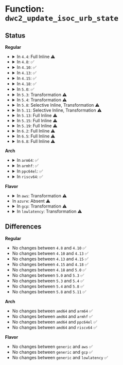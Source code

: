 # Function: <code>dwc2_update_isoc_urb_state</code>

## Status
<b>Regular</b>
<ul>
<li>
<details>
<summary>In <code>4.4</code>: Full Inline ⚠️</summary>

**Collision:** Unique Static

**Inline:** Full

**Transformation:** False

**Instances:**

```
In drivers/usb/dwc2/hcd_intr.c (ffffffff8162b41f)
Location: drivers/usb/dwc2/hcd_intr.c:543
Inline: True
Inline callers:
  - drivers/usb/dwc2/hcd_intr.c:dwc2_hc_frmovrun_intr
  - drivers/usb/dwc2/hcd_intr.c:dwc2_hc_babble_intr
  - drivers/usb/dwc2/hcd_intr.c:dwc2_hc_xfercomp_intr
  - drivers/usb/dwc2/hcd_intr.c:dwc2_hc_xacterr_intr
```
</details>
</li>
<li>
<details>
<summary>In <code>4.8</code>: ✅</summary>

```c
enum dwc2_halt_status dwc2_update_isoc_urb_state(struct dwc2_hsotg *hsotg, struct dwc2_host_chan *chan, int chnum, struct dwc2_qtd *qtd, enum dwc2_halt_status halt_status);
```

**Collision:** Unique Static

**Inline:** No

**Transformation:** False

**Instances:**

```
In drivers/usb/dwc2/hcd_intr.c (ffffffff8168b6b0)
Location: drivers/usb/dwc2/hcd_intr.c:566
Inline: False
Direct callers:
  - drivers/usb/dwc2/hcd_intr.c:dwc2_hc_frmovrun_intr
  - drivers/usb/dwc2/hcd_intr.c:dwc2_hc_xacterr_intr
  - drivers/usb/dwc2/hcd_intr.c:dwc2_hc_babble_intr
  - drivers/usb/dwc2/hcd_intr.c:dwc2_hc_xfercomp_intr
```
**Symbols:**

```
ffffffff8168b6b0-ffffffff8168b862: dwc2_update_isoc_urb_state (STB_LOCAL)
```
</details>
</li>
<li>
<details>
<summary>In <code>4.10</code>: ✅</summary>

```c
enum dwc2_halt_status dwc2_update_isoc_urb_state(struct dwc2_hsotg *hsotg, struct dwc2_host_chan *chan, int chnum, struct dwc2_qtd *qtd, enum dwc2_halt_status halt_status);
```

**Collision:** Unique Static

**Inline:** No

**Transformation:** False

**Instances:**

```
In drivers/usb/dwc2/hcd_intr.c (ffffffff816b97b0)
Location: drivers/usb/dwc2/hcd_intr.c:566
Inline: False
Direct callers:
  - drivers/usb/dwc2/hcd_intr.c:dwc2_hc_frmovrun_intr
  - drivers/usb/dwc2/hcd_intr.c:dwc2_hc_xacterr_intr
  - drivers/usb/dwc2/hcd_intr.c:dwc2_hc_babble_intr
  - drivers/usb/dwc2/hcd_intr.c:dwc2_hc_xfercomp_intr
```
**Symbols:**

```
ffffffff816b97b0-ffffffff816b9961: dwc2_update_isoc_urb_state (STB_LOCAL)
```
</details>
</li>
<li>
<details>
<summary>In <code>4.13</code>: ✅</summary>

```c
enum dwc2_halt_status dwc2_update_isoc_urb_state(struct dwc2_hsotg *hsotg, struct dwc2_host_chan *chan, int chnum, struct dwc2_qtd *qtd, enum dwc2_halt_status halt_status);
```

**Collision:** Unique Static

**Inline:** No

**Transformation:** False

**Instances:**

```
In drivers/usb/dwc2/hcd_intr.c (ffffffff816cdab0)
Location: drivers/usb/dwc2/hcd_intr.c:565
Inline: False
Direct callers:
  - drivers/usb/dwc2/hcd_intr.c:dwc2_hc_frmovrun_intr
  - drivers/usb/dwc2/hcd_intr.c:dwc2_hc_xacterr_intr
  - drivers/usb/dwc2/hcd_intr.c:dwc2_hc_babble_intr
  - drivers/usb/dwc2/hcd_intr.c:dwc2_hc_xfercomp_intr
```
**Symbols:**

```
ffffffff816cdab0-ffffffff816cdc4c: dwc2_update_isoc_urb_state (STB_LOCAL)
```
</details>
</li>
<li>
<details>
<summary>In <code>4.15</code>: ✅</summary>

```c
enum dwc2_halt_status dwc2_update_isoc_urb_state(struct dwc2_hsotg *hsotg, struct dwc2_host_chan *chan, int chnum, struct dwc2_qtd *qtd, enum dwc2_halt_status halt_status);
```

**Collision:** Unique Static

**Inline:** No

**Transformation:** False

**Instances:**

```
In drivers/usb/dwc2/hcd_intr.c (ffffffff8173a0c0)
Location: drivers/usb/dwc2/hcd_intr.c:566
Inline: False
Direct callers:
  - drivers/usb/dwc2/hcd_intr.c:dwc2_hc_frmovrun_intr
  - drivers/usb/dwc2/hcd_intr.c:dwc2_hc_xacterr_intr
  - drivers/usb/dwc2/hcd_intr.c:dwc2_hc_babble_intr
  - drivers/usb/dwc2/hcd_intr.c:dwc2_hc_xfercomp_intr
```
**Symbols:**

```
ffffffff8173a0c0-ffffffff8173a25f: dwc2_update_isoc_urb_state (STB_LOCAL)
```
</details>
</li>
<li>
<details>
<summary>In <code>4.18</code>: ✅</summary>

```c
enum dwc2_halt_status dwc2_update_isoc_urb_state(struct dwc2_hsotg *hsotg, struct dwc2_host_chan *chan, int chnum, struct dwc2_qtd *qtd, enum dwc2_halt_status halt_status);
```

**Collision:** Unique Static

**Inline:** No

**Transformation:** False

**Instances:**

```
In drivers/usb/dwc2/hcd_intr.c (ffffffff8177a6f0)
Location: drivers/usb/dwc2/hcd_intr.c:584
Inline: False
Direct callers:
  - drivers/usb/dwc2/hcd_intr.c:dwc2_hc_frmovrun_intr
  - drivers/usb/dwc2/hcd_intr.c:dwc2_hc_xacterr_intr
  - drivers/usb/dwc2/hcd_intr.c:dwc2_hc_babble_intr
  - drivers/usb/dwc2/hcd_intr.c:dwc2_hc_xfercomp_intr
```
**Symbols:**

```
ffffffff8177a6f0-ffffffff8177a88f: dwc2_update_isoc_urb_state (STB_LOCAL)
```
</details>
</li>
<li>
<details>
<summary>In <code>5.0</code>: ✅</summary>

```c
enum dwc2_halt_status dwc2_update_isoc_urb_state(struct dwc2_hsotg *hsotg, struct dwc2_host_chan *chan, int chnum, struct dwc2_qtd *qtd, enum dwc2_halt_status halt_status);
```

**Collision:** Unique Static

**Inline:** No

**Transformation:** False

**Instances:**

```
In drivers/usb/dwc2/hcd_intr.c (ffffffff817a0100)
Location: drivers/usb/dwc2/hcd_intr.c:584
Inline: False
Direct callers:
  - drivers/usb/dwc2/hcd_intr.c:dwc2_hc_frmovrun_intr
  - drivers/usb/dwc2/hcd_intr.c:dwc2_hc_xacterr_intr
  - drivers/usb/dwc2/hcd_intr.c:dwc2_hc_babble_intr
  - drivers/usb/dwc2/hcd_intr.c:dwc2_hc_xfercomp_intr
```
**Symbols:**

```
ffffffff817a0100-ffffffff817a0293: dwc2_update_isoc_urb_state (STB_LOCAL)
```
</details>
</li>
<li>
<details>
<summary>In <code>5.3</code>: Transformation ⚠️</summary>

```c
enum dwc2_halt_status dwc2_update_isoc_urb_state(struct dwc2_hsotg *hsotg, struct dwc2_host_chan *chan, int chnum, struct dwc2_qtd *qtd, enum dwc2_halt_status halt_status);
```

**Collision:** Unique Static

**Inline:** No

**Transformation:** True

**Instances:**

```
In drivers/usb/dwc2/hcd_intr.c (0)
Location: drivers/usb/dwc2/hcd_intr.c:584
Inline: False
Direct callers:
  - drivers/usb/dwc2/hcd_intr.c:dwc2_hc_frmovrun_intr
  - drivers/usb/dwc2/hcd_intr.c:dwc2_hc_xacterr_intr
  - drivers/usb/dwc2/hcd_intr.c:dwc2_hc_babble_intr
  - drivers/usb/dwc2/hcd_intr.c:dwc2_hc_xfercomp_intr
```
**Symbols:**

```
ffffffff817df240-ffffffff817df3e0: dwc2_update_isoc_urb_state (STB_LOCAL)
ffffffff817e163f-ffffffff817e1657: dwc2_update_isoc_urb_state.cold (STB_LOCAL)
```
</details>
</li>
<li>
<details>
<summary>In <code>5.4</code>: Transformation ⚠️</summary>

```c
enum dwc2_halt_status dwc2_update_isoc_urb_state(struct dwc2_hsotg *hsotg, struct dwc2_host_chan *chan, int chnum, struct dwc2_qtd *qtd, enum dwc2_halt_status halt_status);
```

**Collision:** Unique Static

**Inline:** No

**Transformation:** True

**Instances:**

```
In drivers/usb/dwc2/hcd_intr.c (0)
Location: drivers/usb/dwc2/hcd_intr.c:584
Inline: False
Direct callers:
  - drivers/usb/dwc2/hcd_intr.c:dwc2_hc_frmovrun_intr
  - drivers/usb/dwc2/hcd_intr.c:dwc2_hc_xacterr_intr
  - drivers/usb/dwc2/hcd_intr.c:dwc2_hc_babble_intr
  - drivers/usb/dwc2/hcd_intr.c:dwc2_hc_xfercomp_intr
```
**Symbols:**

```
ffffffff81810130-ffffffff818102d0: dwc2_update_isoc_urb_state (STB_LOCAL)
ffffffff8181252f-ffffffff81812547: dwc2_update_isoc_urb_state.cold (STB_LOCAL)
```
</details>
</li>
<li>
<details>
<summary>In <code>5.8</code>: Selective Inline, Transformation ⚠️</summary>

```c
enum dwc2_halt_status dwc2_update_isoc_urb_state(struct dwc2_hsotg *hsotg, struct dwc2_host_chan *chan, int chnum, struct dwc2_qtd *qtd, enum dwc2_halt_status halt_status);
```

**Collision:** Unique Static

**Inline:** Selective

**Transformation:** True

**Instances:**

```
In drivers/usb/dwc2/hcd_intr.c (ffffffff818e1be4)
Location: drivers/usb/dwc2/hcd_intr.c:584
Inline: True
Inline callers:
  - drivers/usb/dwc2/hcd_intr.c:dwc2_hc_frmovrun_intr
  - drivers/usb/dwc2/hcd_intr.c:dwc2_hc_babble_intr
Direct callers:
  - drivers/usb/dwc2/hcd_intr.c:dwc2_hc_xacterr_intr
  - drivers/usb/dwc2/hcd_intr.c:dwc2_hc_xfercomp_intr
```
**Symbols:**

```
ffffffff818e0f10-ffffffff818e10a0: dwc2_update_isoc_urb_state (STB_LOCAL)
ffffffff818e3573-ffffffff818e358a: dwc2_update_isoc_urb_state.cold (STB_LOCAL)
```
</details>
</li>
<li>
<details>
<summary>In <code>5.11</code>: Selective Inline, Transformation ⚠️</summary>

```c
enum dwc2_halt_status dwc2_update_isoc_urb_state(struct dwc2_hsotg *hsotg, struct dwc2_host_chan *chan, int chnum, struct dwc2_qtd *qtd, enum dwc2_halt_status halt_status);
```

**Collision:** Unique Static

**Inline:** Selective

**Transformation:** True

**Instances:**

```
In drivers/usb/dwc2/hcd_intr.c (ffffffff818eb444)
Location: drivers/usb/dwc2/hcd_intr.c:584
Inline: True
Inline callers:
  - drivers/usb/dwc2/hcd_intr.c:dwc2_hc_frmovrun_intr
  - drivers/usb/dwc2/hcd_intr.c:dwc2_hc_babble_intr
Direct callers:
  - drivers/usb/dwc2/hcd_intr.c:dwc2_hc_xacterr_intr
  - drivers/usb/dwc2/hcd_intr.c:dwc2_hc_xfercomp_intr
```
**Symbols:**

```
ffffffff818ea760-ffffffff818ea8f0: dwc2_update_isoc_urb_state (STB_LOCAL)
ffffffff81c1fad7-ffffffff81c1faee: dwc2_update_isoc_urb_state.cold (STB_LOCAL)
```
</details>
</li>
<li>
<details>
<summary>In <code>5.13</code>: Full Inline ⚠️</summary>

**Collision:** Unique Static

**Inline:** Full

**Transformation:** False

**Instances:**

```
In drivers/usb/dwc2/hcd_intr.c (ffffffff818cedf2)
Location: drivers/usb/dwc2/hcd_intr.c:584
Inline: True
Inline callers:
  - drivers/usb/dwc2/hcd_intr.c:dwc2_hc_frmovrun_intr
  - drivers/usb/dwc2/hcd_intr.c:dwc2_hc_xacterr_intr
  - drivers/usb/dwc2/hcd_intr.c:dwc2_hc_babble_intr
  - drivers/usb/dwc2/hcd_intr.c:dwc2_hc_xfercomp_intr
```
</details>
</li>
<li>
<details>
<summary>In <code>5.15</code>: Full Inline ⚠️</summary>

**Collision:** Unique Static

**Inline:** Full

**Transformation:** False

**Instances:**

```
In drivers/usb/dwc2/hcd_intr.c (ffffffff81968bd8)
Location: drivers/usb/dwc2/hcd_intr.c:584
Inline: True
Inline callers:
  - drivers/usb/dwc2/hcd_intr.c:dwc2_hc_frmovrun_intr
  - drivers/usb/dwc2/hcd_intr.c:dwc2_hc_xacterr_intr
  - drivers/usb/dwc2/hcd_intr.c:dwc2_hc_babble_intr
  - drivers/usb/dwc2/hcd_intr.c:dwc2_hc_xfercomp_intr
```
</details>
</li>
<li>
<details>
<summary>In <code>5.19</code>: Full Inline ⚠️</summary>

**Collision:** Unique Static

**Inline:** Full

**Transformation:** False

**Instances:**

```
In drivers/usb/dwc2/hcd_intr.c (ffffffff81ac2dc0)
Location: drivers/usb/dwc2/hcd_intr.c:584
Inline: True
Inline callers:
  - drivers/usb/dwc2/hcd_intr.c:dwc2_hc_frmovrun_intr
  - drivers/usb/dwc2/hcd_intr.c:dwc2_hc_xacterr_intr
  - drivers/usb/dwc2/hcd_intr.c:dwc2_hc_babble_intr
  - drivers/usb/dwc2/hcd_intr.c:dwc2_hc_xfercomp_intr
```
</details>
</li>
<li>
<details>
<summary>In <code>6.2</code>: Full Inline ⚠️</summary>

**Collision:** Unique Static

**Inline:** Full

**Transformation:** False

**Instances:**

```
In drivers/usb/dwc2/hcd_intr.c (ffffffff81c4ccb0)
Location: drivers/usb/dwc2/hcd_intr.c:554
Inline: True
Inline callers:
  - drivers/usb/dwc2/hcd_intr.c:dwc2_hc_frmovrun_intr
  - drivers/usb/dwc2/hcd_intr.c:dwc2_hc_xacterr_intr
  - drivers/usb/dwc2/hcd_intr.c:dwc2_hc_babble_intr
  - drivers/usb/dwc2/hcd_intr.c:dwc2_hc_xfercomp_intr
```
</details>
</li>
<li>
<details>
<summary>In <code>6.5</code>: Full Inline ⚠️</summary>

**Collision:** Unique Static

**Inline:** Full

**Transformation:** False

**Instances:**

```
In drivers/usb/dwc2/hcd_intr.c (ffffffff81cb4325)
Location: drivers/usb/dwc2/hcd_intr.c:554
Inline: True
Inline callers:
  - drivers/usb/dwc2/hcd_intr.c:dwc2_hc_frmovrun_intr
  - drivers/usb/dwc2/hcd_intr.c:dwc2_hc_xacterr_intr
  - drivers/usb/dwc2/hcd_intr.c:dwc2_hc_babble_intr
  - drivers/usb/dwc2/hcd_intr.c:dwc2_hc_xfercomp_intr
```
</details>
</li>
<li>
<details>
<summary>In <code>6.8</code>: Full Inline ⚠️</summary>

**Collision:** Unique Static

**Inline:** Full

**Transformation:** False

**Instances:**

```
In drivers/usb/dwc2/hcd_intr.c (ffffffff81d69055)
Location: drivers/usb/dwc2/hcd_intr.c:554
Inline: True
Inline callers:
  - drivers/usb/dwc2/hcd_intr.c:dwc2_hc_frmovrun_intr
  - drivers/usb/dwc2/hcd_intr.c:dwc2_hc_xacterr_intr
  - drivers/usb/dwc2/hcd_intr.c:dwc2_hc_babble_intr
  - drivers/usb/dwc2/hcd_intr.c:dwc2_hc_xfercomp_intr
```
</details>
</li>
</ul>
<b>Arch</b>
<ul>
<li>
<details>
<summary>In <code>arm64</code>: ✅</summary>

```c
enum dwc2_halt_status dwc2_update_isoc_urb_state(struct dwc2_hsotg *hsotg, struct dwc2_host_chan *chan, int chnum, struct dwc2_qtd *qtd, enum dwc2_halt_status halt_status);
```

**Collision:** Unique Static

**Inline:** No

**Transformation:** False

**Instances:**

```
In drivers/usb/dwc2/hcd_intr.c (ffff800010a48a28)
Location: drivers/usb/dwc2/hcd_intr.c:584
Inline: False
Direct callers:
  - drivers/usb/dwc2/hcd_intr.c:dwc2_hc_frmovrun_intr
  - drivers/usb/dwc2/hcd_intr.c:dwc2_hc_xacterr_intr
  - drivers/usb/dwc2/hcd_intr.c:dwc2_hc_babble_intr
  - drivers/usb/dwc2/hcd_intr.c:dwc2_hc_xfercomp_intr
```
**Symbols:**

```
ffff800010a48a28-ffff800010a48bf8: dwc2_update_isoc_urb_state (STB_LOCAL)
```
</details>
</li>
<li>
<details>
<summary>In <code>armhf</code>: ✅</summary>

```c
enum dwc2_halt_status dwc2_update_isoc_urb_state(struct dwc2_hsotg *hsotg, struct dwc2_host_chan *chan, int chnum, struct dwc2_qtd *qtd, enum dwc2_halt_status halt_status);
```

**Collision:** Unique Static

**Inline:** No

**Transformation:** False

**Instances:**

```
In drivers/usb/dwc2/hcd_intr.c (c0b1b054)
Location: drivers/usb/dwc2/hcd_intr.c:584
Inline: False
Direct callers:
  - drivers/usb/dwc2/hcd_intr.c:dwc2_hc_frmovrun_intr
  - drivers/usb/dwc2/hcd_intr.c:dwc2_hc_xacterr_intr
  - drivers/usb/dwc2/hcd_intr.c:dwc2_hc_babble_intr
  - drivers/usb/dwc2/hcd_intr.c:dwc2_hc_xfercomp_intr
```
**Symbols:**

```
c0b1b054-c0b1b200: dwc2_update_isoc_urb_state (STB_LOCAL)
```
</details>
</li>
<li>
<details>
<summary>In <code>ppc64el</code>: ✅</summary>

```c
enum dwc2_halt_status dwc2_update_isoc_urb_state(struct dwc2_hsotg *hsotg, struct dwc2_host_chan *chan, int chnum, struct dwc2_qtd *qtd, enum dwc2_halt_status halt_status);
```

**Collision:** Unique Static

**Inline:** No

**Transformation:** False

**Instances:**

```
In drivers/usb/dwc2/hcd_intr.c (c000000000b0def0)
Location: drivers/usb/dwc2/hcd_intr.c:584
Inline: False
Direct callers:
  - drivers/usb/dwc2/hcd_intr.c:dwc2_hc_frmovrun_intr
  - drivers/usb/dwc2/hcd_intr.c:dwc2_hc_xacterr_intr
  - drivers/usb/dwc2/hcd_intr.c:dwc2_hc_babble_intr
  - drivers/usb/dwc2/hcd_intr.c:dwc2_hc_xfercomp_intr
```
**Symbols:**

```
c000000000b0def0-c000000000b0e168: dwc2_update_isoc_urb_state (STB_LOCAL)
```
</details>
</li>
<li>
<details>
<summary>In <code>riscv64</code>: ✅</summary>

```c
enum dwc2_halt_status dwc2_update_isoc_urb_state(struct dwc2_hsotg *hsotg, struct dwc2_host_chan *chan, int chnum, struct dwc2_qtd *qtd, enum dwc2_halt_status halt_status);
```

**Collision:** Unique Static

**Inline:** No

**Transformation:** False

**Instances:**

```
In drivers/usb/dwc2/hcd_intr.c (ffffffe000665852)
Location: drivers/usb/dwc2/hcd_intr.c:584
Inline: False
Direct callers:
  - drivers/usb/dwc2/hcd_intr.c:dwc2_hc_frmovrun_intr
  - drivers/usb/dwc2/hcd_intr.c:dwc2_hc_xacterr_intr
  - drivers/usb/dwc2/hcd_intr.c:dwc2_hc_babble_intr
  - drivers/usb/dwc2/hcd_intr.c:dwc2_hc_xfercomp_intr
```
**Symbols:**

```
ffffffe000665852-ffffffe0006659d2: dwc2_update_isoc_urb_state (STB_LOCAL)
```
</details>
</li>
</ul>
<b>Flavor</b>
<ul>
<li>
<details>
<summary>In <code>aws</code>: Transformation ⚠️</summary>

```c
enum dwc2_halt_status dwc2_update_isoc_urb_state(struct dwc2_hsotg *hsotg, struct dwc2_host_chan *chan, int chnum, struct dwc2_qtd *qtd, enum dwc2_halt_status halt_status);
```

**Collision:** Unique Static

**Inline:** No

**Transformation:** True

**Instances:**

```
In drivers/usb/dwc2/hcd_intr.c (0)
Location: drivers/usb/dwc2/hcd_intr.c:584
Inline: False
Direct callers:
  - drivers/usb/dwc2/hcd_intr.c:dwc2_hc_frmovrun_intr
  - drivers/usb/dwc2/hcd_intr.c:dwc2_hc_xacterr_intr
  - drivers/usb/dwc2/hcd_intr.c:dwc2_hc_babble_intr
  - drivers/usb/dwc2/hcd_intr.c:dwc2_hc_xfercomp_intr
```
**Symbols:**

```
ffffffff817c8510-ffffffff817c86b0: dwc2_update_isoc_urb_state (STB_LOCAL)
ffffffff817ca90f-ffffffff817ca927: dwc2_update_isoc_urb_state.cold (STB_LOCAL)
```
</details>
</li>
<li>
In <code>azure</code>: Absent ⚠️
</li>
<li>
<details>
<summary>In <code>gcp</code>: Transformation ⚠️</summary>

```c
enum dwc2_halt_status dwc2_update_isoc_urb_state(struct dwc2_hsotg *hsotg, struct dwc2_host_chan *chan, int chnum, struct dwc2_qtd *qtd, enum dwc2_halt_status halt_status);
```

**Collision:** Unique Static

**Inline:** No

**Transformation:** True

**Instances:**

```
In drivers/usb/dwc2/hcd_intr.c (0)
Location: drivers/usb/dwc2/hcd_intr.c:584
Inline: False
Direct callers:
  - drivers/usb/dwc2/hcd_intr.c:dwc2_hc_frmovrun_intr
  - drivers/usb/dwc2/hcd_intr.c:dwc2_hc_xacterr_intr
  - drivers/usb/dwc2/hcd_intr.c:dwc2_hc_babble_intr
  - drivers/usb/dwc2/hcd_intr.c:dwc2_hc_xfercomp_intr
```
**Symbols:**

```
ffffffff81804fb0-ffffffff81805150: dwc2_update_isoc_urb_state (STB_LOCAL)
ffffffff818073af-ffffffff818073c7: dwc2_update_isoc_urb_state.cold (STB_LOCAL)
```
</details>
</li>
<li>
<details>
<summary>In <code>lowlatency</code>: Transformation ⚠️</summary>

```c
enum dwc2_halt_status dwc2_update_isoc_urb_state(struct dwc2_hsotg *hsotg, struct dwc2_host_chan *chan, int chnum, struct dwc2_qtd *qtd, enum dwc2_halt_status halt_status);
```

**Collision:** Unique Static

**Inline:** No

**Transformation:** True

**Instances:**

```
In drivers/usb/dwc2/hcd_intr.c (0)
Location: drivers/usb/dwc2/hcd_intr.c:584
Inline: False
Direct callers:
  - drivers/usb/dwc2/hcd_intr.c:dwc2_hc_frmovrun_intr
  - drivers/usb/dwc2/hcd_intr.c:dwc2_hc_xacterr_intr
  - drivers/usb/dwc2/hcd_intr.c:dwc2_hc_babble_intr
  - drivers/usb/dwc2/hcd_intr.c:dwc2_hc_xfercomp_intr
```
**Symbols:**

```
ffffffff8181f0c0-ffffffff8181f260: dwc2_update_isoc_urb_state (STB_LOCAL)
ffffffff818214bb-ffffffff818214d3: dwc2_update_isoc_urb_state.cold (STB_LOCAL)
```
</details>
</li>
</ul>

## Differences
<b>Regular</b>
<ul>
<li>
No changes between <code>4.8</code> and <code>4.10</code> ✅
</li>
<li>
No changes between <code>4.10</code> and <code>4.13</code> ✅
</li>
<li>
No changes between <code>4.13</code> and <code>4.15</code> ✅
</li>
<li>
No changes between <code>4.15</code> and <code>4.18</code> ✅
</li>
<li>
No changes between <code>4.18</code> and <code>5.0</code> ✅
</li>
<li>
No changes between <code>5.0</code> and <code>5.3</code> ✅
</li>
<li>
No changes between <code>5.3</code> and <code>5.4</code> ✅
</li>
<li>
No changes between <code>5.4</code> and <code>5.8</code> ✅
</li>
<li>
No changes between <code>5.8</code> and <code>5.11</code> ✅
</li>
</ul>
<b>Arch</b>
<ul>
<li>
No changes between <code>amd64</code> and <code>arm64</code> ✅
</li>
<li>
No changes between <code>amd64</code> and <code>armhf</code> ✅
</li>
<li>
No changes between <code>amd64</code> and <code>ppc64el</code> ✅
</li>
<li>
No changes between <code>amd64</code> and <code>riscv64</code> ✅
</li>
</ul>
<b>Flavor</b>
<ul>
<li>
No changes between <code>generic</code> and <code>aws</code> ✅
</li>
<li>
No changes between <code>generic</code> and <code>gcp</code> ✅
</li>
<li>
No changes between <code>generic</code> and <code>lowlatency</code> ✅
</li>
</ul>
